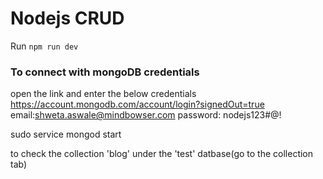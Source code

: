 # Nodejs CRUD

Run `npm run dev`

### To connect with mongoDB credentials

open the link and enter the below credentials
https://account.mongodb.com/account/login?signedOut=true
email:shweta.aswale@mindbowser.com
password: nodejs123#@!

sudo service mongod start

to check the collection 'blog' under the 'test' datbase(go to the collection tab)
